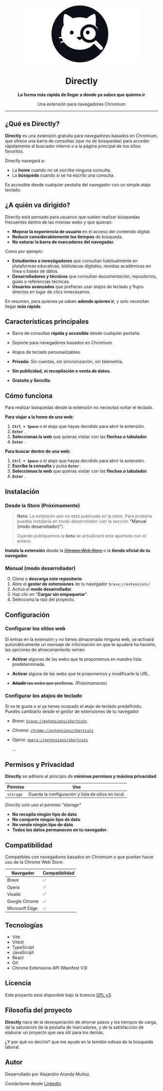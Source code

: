 <div align="center">
    <a href="#"><img  src=".github/assets/logo.png" alt="Logotipo de la extensión 'Directly', es la cara de un gato con una lupa" /></a>
    <h1>Directly</h1>
</div>

<p align="center"><b>La forma más rápida de llegar a donde ya sabes que quieres ir</b></p>

<p align="center">Una extensión para navegadores Chromium</p>

-----



## ¿Qué es Directly?

**Directly** es una extensión gratuita para navegadores basados en Chromium, que ofrece una barra de consultas (que no de búsquedas) para acceder rápidamente al buscador interno o a la página principal de tus sitios favoritos.

Directly navegará a:

- La **home** cuando no se escribe ninguna consulta.
- La **búsqueda** cuando sí se ha escrito una consulta. 

Es accesible desde cualquier pestaña del navegador con un simple atajo teclado.



## ¿A quién va dirigido?

Directly está pensado para usuarios que suelen realizar búsquedas frecuentes dentro de las mismas webs y que quieran:

- **Mejorar la experiencia de usuario** en el acceso del contenido digital.
- **Reducir considerablemente los tiempos** de búsqueda.
- **No saturar la barra de marcadores del navegador.**

Como por ejemplo:

- **Estudiantes o investigadores** que consultan habitualmente en plataformas educativas, bibliotecas digitales, revistas académicas en línea o bases de datos.
- **Desarrolladores y técnicos** que consultan documentación, repositorios, guías o referencias técnicas.
- **Usuarios avanzados** que prefieran usar atajos de teclado y flujos directos en lugar de clics innecesarios. 



En resumen, para quienes ya saben **adonde quieren ir**, y solo necesitan llegar **más rápido**.



## Características principales

- Barra de consultas **rápida y accesible** desde cualquier pestaña.
- Soporte para navegadores basados en Chromium.
- Atajos de teclado personalizables.

- **Privada:** Sin cuentas, sin sincronización, sin telemetría.

- **Sin publicidad, ni recopilación o venta de datos.**

- **Gratuita y Sencilla**.

  

## Cómo funciona

Para realizar búsquedas desde la extensión no necesitas soltar el teclado.

**Para viajar a la home de una web:**

1. **`Ctrl + Space`** o el atajo que hayas decidido para abrir la extensión.
2. **`Enter`** .
3. **Seleccionas la web** que quieras visitar con las **flechas o tabulador**.
4. **`Enter`** .



**Para buscar dentro de una web:**

1. **`Ctrl + Space`** o el atajo que hayas decidido para abrir la extensión.
2. **Escribe la consulta** y pulsa **`Enter`** .
3. **Seleccionas la web** que quieras visitar con las **flechas o tabulador**.
4. **`Enter`** .



## Instalación

### Desde la Store (Próximamente)

> **Nota:** La extensión aún no está publicada en la store. Para probarla puedes instalarla en modo desarrollador (ver la sección <a>"Manual (modo desarrollador)"</a>).
>
> Cuando publiquemos la **beta** se actualizará este apartado con el enlace.



**Instala la extensión** desde la ~~<a href=#>Chrome Web Store</a>~~ o la **tienda oficial de tu navegador**.




### Manual (modo desarrollador)

0. Clona o **descarga este repositorio**.
1. Abre el **gestor de extensiones** de tu navegador  `brave://extensions/`
2. Activa el **modo desarrollador**.
3. Haz clic en "**Cargar sin empaquetar**".
4. Selecciona la raíz del proyecto.



## Configuración

### Configurar los sitios web

Si entras en la extensión y no tienes almacenada ninguna web, se activará automáticamente un mensaje de información en que te ayudará ha hacerlo, las opciones de almacenamiento serían:

- **Activar** algunas de las webs que te proponemos en nuestra lista predeterminada.

- **Activar** alguna de las webs que te proponemos y modificarle la URL.

- ~~**Añadir** las webs que prefieras~~. *(Próximamente)*



### Configurar los atajos de teclado

Si no te gusta o si ya tienes ocupado el atajo de teclado predefinido. Puedes cambiarlo desde el gestor de extensiones de tu navegador

- *Brave*: [`brave://extensions/shortcuts`](brave://extensions/shortcuts)


- *Chrome*: [`chrome://extensions/shortcuts`](chrome://extensions/shortcuts)


- *Opera:* [`opera://extensions/shortcuts`](opera://extensions/shortcuts)

  ...
  
  

## Permisos y Privacidad

**Directly** se adhiere al principio de **mínimos permisos y máxima privacidad**:

| Permiso   | Uso                                                 |
| --------- | --------------------------------------------------- |
| `storage` | Guarda la configuración y lista de sitios en local. |

*Directly solo usa el permiso "storage"*



- **No recopila ningún tipo de dato**.
- **No comparte ningún tipo de dato**.
- **No vende ningún tipo de dato**.
- **Todos los datos permanecen en tu navegador**.



## Compatibilidad

Compatibles con navegadores basados en Chromium o que puedan hacer uso de la Chrome Web Store:

| Navegador      | Compatibilidad     |
| -------------- | ------------------ |
| Brave          | :white_check_mark: |
| Opera          | :white_check_mark: |
| Vivaldi        | :white_check_mark: |
| Google Chrome  | :white_check_mark: |
| Microsoft Edge | :white_check_mark: |



## Tecnologías

- Vite
- Vitest
- TypeScript
- JavaScript
- React
- Git
- Chrome Extensions API (Manifest V3)



## Licencia

Este proyecto está disponible bajo la licencia [GPL v3](./LICENSE).



## Filosofía del proyecto

**Directly** nace de la desesperación de ahorrar pasos y los tiempos de carga, de la saturación de la pestaña de marcadores, y de la satisfacción de elaborar un proyecto que sea útil para los demás.

¿Y por qué no decirlo? que me ayude en la temible odisea de la búsqueda laboral.



## Autor

Desarrollado por Alejandro Aranda Muñoz.

Contáctame desde [LinkedIn](https://www.linkedin.com/in/alejandro-aranda-muñoz-8ba8a9277)

